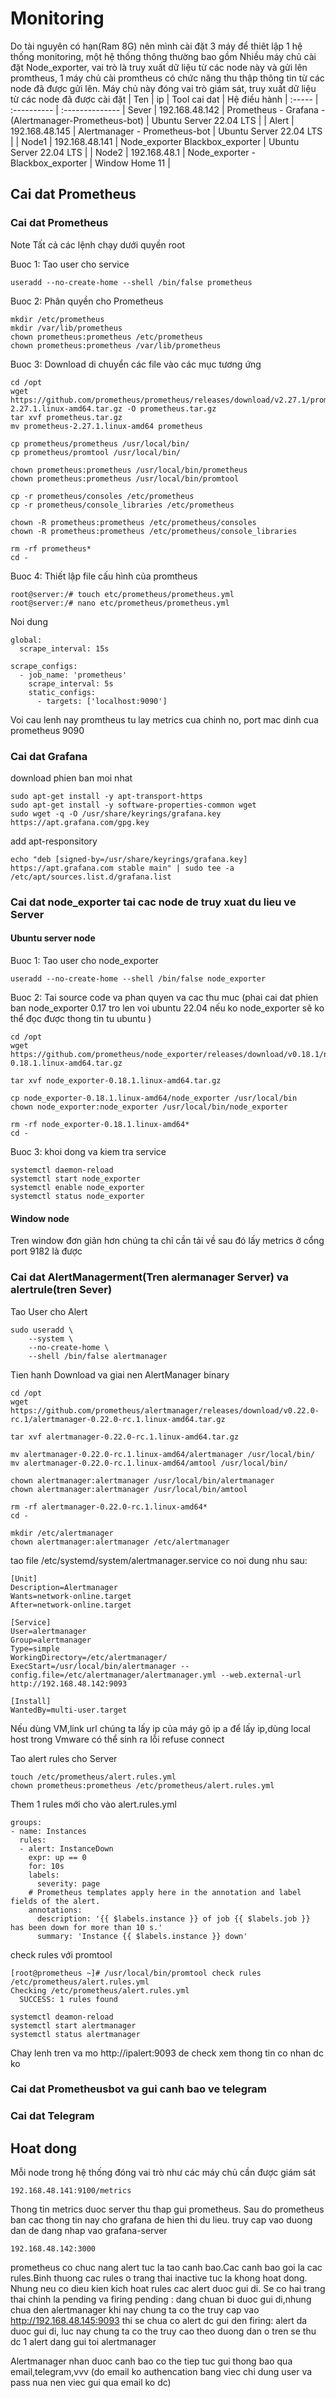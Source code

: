 # Monitoring
Do tài nguyên có hạn(Ram 8G) nên mình cài đặt 3 máy để thiêt lập 1 hệ thống monitoring, một hệ thống thông thường bao gồm Nhiều máy chủ cài đặt Node_exporter, vai trò là truy xuất dữ liệu từ các node này và gửi lên promtheus, 1 máy chủ cài promtheus có chức năng thu thập thông tin từ các node đã được gửi lên. Máy chủ này đóng vai trò giám sát, truy xuất dữ liệu từ các node đã được cài đặt
| Ten   | ip             | Tool cai dat | Hệ điều hành |
:-----  | :---------- | :-------------- 
| Sever | 192.168.48.142 | Prometheus - Grafana - (Alertmanager-Prometheus-bot) | Ubuntu Server 22.04 LTS |
| Alert | 192.168.48.145      | Alertmanager - Prometheus-bot               | Ubuntu Server 22.04 LTS |
| Node1  | 192.168.48.141          | Node_exporter Blackbox_exporter            | Ubuntu Server 22.04 LTS |
| Node2  | 192.168.48.1 | Node_exporter - Blackbox_exporter | Window Home 11 |


## Cai dat Prometheus 
### Cai dat Prometheus
Note Tất cả các lệnh chạy dưới quyền root

Buoc 1: Tao user cho service
```
useradd --no-create-home --shell /bin/false prometheus
```
Buoc 2: Phân quyền cho Prometheus
```
mkdir /etc/prometheus
mkdir /var/lib/prometheus
chown prometheus:prometheus /etc/prometheus
chown prometheus:prometheus /var/lib/prometheus
```
Buoc 3: Download di chuyển các file vào các mục tương ứng 
```
cd /opt
wget https://github.com/prometheus/prometheus/releases/download/v2.27.1/prometheus-2.27.1.linux-amd64.tar.gz -O prometheus.tar.gz
tar xvf prometheus.tar.gz 
mv prometheus-2.27.1.linux-amd64 prometheus

cp prometheus/prometheus /usr/local/bin/
cp prometheus/promtool /usr/local/bin/

chown prometheus:prometheus /usr/local/bin/prometheus
chown prometheus:prometheus /usr/local/bin/promtool

cp -r prometheus/consoles /etc/prometheus
cp -r prometheus/console_libraries /etc/prometheus

chown -R prometheus:prometheus /etc/prometheus/consoles
chown -R prometheus:prometheus /etc/prometheus/console_libraries

rm -rf prometheus*
cd -
```
Buoc 4: Thiết lập file cấu hình của promtheus
```
root@server:/# touch etc/prometheus/prometheus.yml
root@server:/# nano etc/prometheus/prometheus.yml
```
Noi dung
```
global:
  scrape_interval: 15s

scrape_configs:
  - job_name: 'prometheus'
    scrape_interval: 5s
    static_configs:
      - targets: ['localhost:9090']
```
Voi cau lenh nay promtheus tu lay metrics cua chinh no, port mac dinh cua prometheus 9090
### Cai dat Grafana
 download phien ban moi nhat
```
sudo apt-get install -y apt-transport-https
sudo apt-get install -y software-properties-common wget
sudo wget -q -O /usr/share/keyrings/grafana.key https://apt.grafana.com/gpg.key
```
add apt-responsitory
```
echo "deb [signed-by=/usr/share/keyrings/grafana.key] https://apt.grafana.com stable main" | sudo tee -a /etc/apt/sources.list.d/grafana.list
```
### Cai dat node_exporter tai cac node de truy xuat du lieu ve Server
#### Ubuntu server node
Buoc 1: Tao user cho node_exporter
```
useradd --no-create-home --shell /bin/false node_exporter
```
Buoc 2: Tai source code va phan quyen va cac thu muc
(phai cai dat phien ban node_exporter 0.17 tro len voi ubuntu 22.04 nếu ko node_exporter sẽ ko thể đọc được thong tin tu ubuntu )
```
cd /opt
wget https://github.com/prometheus/node_exporter/releases/download/v0.18.1/node_exporter-0.18.1.linux-amd64.tar.gz

tar xvf node_exporter-0.18.1.linux-amd64.tar.gz

cp node_exporter-0.18.1.linux-amd64/node_exporter /usr/local/bin
chown node_exporter:node_exporter /usr/local/bin/node_exporter

rm -rf node_exporter-0.18.1.linux-amd64*
cd -
```
Buoc 3: khoi dong va kiem tra service
```
systemctl daemon-reload
systemctl start node_exporter
systemctl enable node_exporter
systemctl status node_exporter
```
#### Window node
Tren window đơn giản hơn chúng ta chỉ cần tải về sau đó lấy metrics ở cổng port 9182 là được
### Cai dat AlertManagerment(Tren alermanager Server) va alertrule(tren Sever)
Tao User cho Alert
```
sudo useradd \
    --system \
    --no-create-home \
    --shell /bin/false alertmanager
```
Tien hanh Download va giai nen AlertManager binary
```
cd /opt
wget https://github.com/prometheus/alertmanager/releases/download/v0.22.0-rc.1/alertmanager-0.22.0-rc.1.linux-amd64.tar.gz

tar xvf alertmanager-0.22.0-rc.1.linux-amd64.tar.gz

mv alertmanager-0.22.0-rc.1.linux-amd64/alertmanager /usr/local/bin/
mv alertmanager-0.22.0-rc.1.linux-amd64/amtool /usr/local/bin/

chown alertmanager:alertmanager /usr/local/bin/alertmanager
chown alertmanager:alertmanager /usr/local/bin/amtool

rm -rf alertmanager-0.22.0-rc.1.linux-amd64*
cd -

mkdir /etc/alertmanager
chown alertmanager:alertmanager /etc/alertmanager
```
tao file /etc/systemd/system/alertmanager.service co noi dung nhu sau:
```
[Unit]
Description=Alertmanager
Wants=network-online.target
After=network-online.target

[Service]
User=alertmanager
Group=alertmanager
Type=simple
WorkingDirectory=/etc/alertmanager/
ExecStart=/usr/local/bin/alertmanager --config.file=/etc/alertmanager/alertmanager.yml --web.external-url http://192.168.48.142:9093

[Install]
WantedBy=multi-user.target
```
Nếu dùng VM,link url chúng ta lấy ip của máy gõ ip a để lấy ip,dùng local host trong Vmware có thể sinh ra lỗi refuse connect 

Tao alert rules cho Server
```
touch /etc/prometheus/alert.rules.yml
chown prometheus:prometheus /etc/prometheus/alert.rules.yml
```

Them 1 rules mới cho vào alert.rules.yml
```
groups:
- name: Instances
  rules:
  - alert: InstanceDown
    expr: up == 0
    for: 10s
    labels:
      severity: page
    # Prometheus templates apply here in the annotation and label fields of the alert.
    annotations:
      description: '{{ $labels.instance }} of job {{ $labels.job }} has been down for more than 10 s.'
      summary: 'Instance {{ $labels.instance }} down'
```
check rules với promtool
```
[root@prometheus ~]# /usr/local/bin/promtool check rules /etc/prometheus/alert.rules.yml
Checking /etc/prometheus/alert.rules.yml
  SUCCESS: 1 rules found
```
```
systemctl deamon-reload
systemctl start alertmanager
systemctl status alertmanager
```
Chay lenh tren va mo http://ipalert:9093 de check xem thong tin co nhan dc ko
### Cai dat Prometheusbot va gui canh bao ve telegram
### Cai dat Telegram

## Hoat dong
Mỗi node trong hệ thống đóng vai trò như các máy chủ cần được giám sát 
```
192.168.48.141:9100/metrics
```
Thong tin metrics duoc server thu thap gui prometheus. Sau do prometheus ban cac thong tin nay cho grafana de hien thi du lieu. truy cap vao duong dan de dang nhap vao grafana-server
```
192.168.48.142:3000
```
prometheus co chuc nang alert tuc la tao canh bao.Cac canh bao goi la cac rules.Binh thuong cac rules o trang thai inactive tuc la khong hoat dong. Nhung neu co dieu kien kich hoat rules cac alert duoc gui di. Se co hai trang thai chinh la pending va firing
pending : dang chuan bi duoc gui di,nhung chua den alertmanager khi nay chung ta co the truy cap vao http://192.168.48.145:9093 thi se chua co alert dc gui den
firing: alert da duoc gui di, luc nay chung ta co the truy cao theo duong dan o tren se thu dc 1 alert dang gui toi alertmanager

Alertmanager nhan duoc canh bao co the tiep tuc gui thong bao qua email,telegram,vvv
(do email ko authencation bang viec chi dung user va pass nua nen viec gui qua email ko dc)